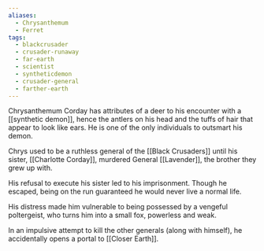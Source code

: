 ```yaml
---
aliases:
  - Chrysanthemum
  - Ferret
tags:
  - blackcrusader
  - crusader-runaway
  - far-earth
  - scientist
  - syntheticdemon
  - crusader-general
  - farther-earth
---
```

Chrysanthemum Corday has attributes of a deer to his encounter with a  [[synthetic demon]], hence the antlers on his head and the tuffs of hair that appear to look like ears. He is one of the only individuals to outsmart his demon.

Chrys used to be a ruthless general of the [[Black Crusaders]] until his sister, [[Charlotte Corday]], murdered General [[Lavender]], the brother they grew up with. 

His refusal to execute his sister led to his imprisonment. Though he escaped, being on the run guaranteed he would never live a normal life. 

His distress made him vulnerable to being possessed by a vengeful poltergeist, who turns him into a small fox, powerless and weak.

In an impulsive attempt to kill the other generals (along with himself), he accidentally opens a portal to [[Closer Earth]].